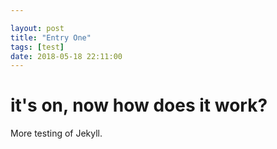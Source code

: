 ```yaml
---

layout: post
title: "Entry One"
tags: [test]
date: 2018-05-18 22:11:00
---
```


# it's on, now how does it work?

More testing of Jekyll.
